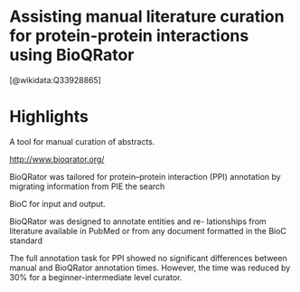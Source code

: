 
Assisting manual literature curation for protein-protein interactions using BioQRator
=====================================================================================
  
  [@wikidata:Q33928865]  

# Highlights
A tool for manual curation of abstracts. 

http://www.bioqrator.org/

BioQRator was tailored for protein–protein interaction (PPI) annotation by migrating information from PIE the search

BioC for input and output.

BioQRator was designed to annotate entities and re- lationships from literature available in PubMed or from any document formatted in the BioC standard

The full annotation task for PPI showed no significant differences between manual and BioQRator annotation times. However, the time was reduced by 30% for a beginner-intermediate level curator.

